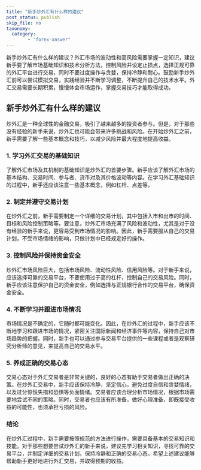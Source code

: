 ```yaml
---
title: "新手炒外汇有什么样的建议"
post_status: publish
skip_file: no
taxonomy:
  category:
        - "forex-answer"
---
```


新手炒外汇有什么样的建议？外汇市场的波动性和高风险需要掌握一定知识，建议新手要了解市场基础知识和技术分析方法，控制风险并设定止损点，选择正规可靠的外汇平台进行交易，同时不要过度操作与贪婪，保持冷静和耐心。鼓励新手炒外汇前可以尝试模拟交易，实践经验并不断学习调整，不断提升自己的技术水平。外汇交易需要长期积累，慢慢体会市场运作，掌握交易技巧才能取得成功。

## 新手炒外汇有什么样的建议

炒外汇是一种全球性的金融交易，吸引了越来越多的投资者参与。但是，对于那些没有经验的新手来说，炒外汇也可能会带来许多挑战和风险。在开始炒外汇之前，新手需要了解一些基本概念和技巧，以减少风险并最大程度地提高收益。

### 1. 学习外汇交易的基础知识

了解外汇市场及其机制的基础知识是炒外汇的首要步骤。新手应该了解外汇市场的基本结构、交易时间、参与者、货币对及其价格波动等内容。在学习外汇基础知识的过程中，新手还应该注意一些基本概念，例如杠杆、点差等。

### 2. 制定并遵守交易计划

在炒外汇之前，新手需要制定一个详细的交易计划，其中包括入市和出市的时间、目标和风险控制策略等。要注意，炒外汇市场充满了风险和波动性，尤其是对于没有经验的新手来说，更容易受到市场情况的影响。因此，新手需要服从自己的交易计划，不受市场情绪的影响，只做计划中已经规定好的操作。

### 3. 控制风险并保持资金安全

炒外汇市场风险巨大，包括市场风险、流动性风险、信用风险等。对于新手来说，应该选择可靠的交易平台，不要使用过于高的杠杆，控制自己的交易风险。同时，新手应该注意保护自己的资金安全，例如选择与正规银行合作的交易平台，确保资金安全。

### 4. 不断学习并跟进市场情况

市场情况是不确定的，它随时都可能变化。因此，在炒外汇的过程中，新手应该不断地学习和跟进市场的情况，紧密关注国际新闻和经济事件等内容，保持自己对市场趋势的把握。同时，新手也可以通过参与交易平台提供的一些课程或者是观察研究分析师的意见，来提高自己的交易水平。

### 5. 养成正确的交易心态

交易心态对于外汇交易者是非常关键的，良好的心态有助于交易者做出正确的决策。在炒外汇交易中，新手应该保持冷静，坚定信心，避免过度自信和贪婪情绪，以及过分惊慌失措和恐惧等负面情绪。交易者应该合理分析市场情况，根据市场需要地尝试不同的策略。同时，交易者也应该有所准备，做好心理准备，即既接受收益的可能性，也须承担亏损的风险。

### 结论

在炒外汇过程中，新手需要按照规范的方法进行操作，需要具备基本的交易知识和技能。对于那些想要尝试炒外汇的新手来说，建议先学习相关知识，寻找可靠的交易平台，并制定详细的交易计划，保持冷静和正确的交易心态。希望上述建议能够帮助新手更好地进行外汇交易，并取得预期的收益。


